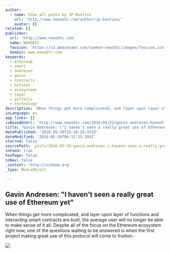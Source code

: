 ```yaml
---
author:
  - name: View all posts by JP Buntinx
    url: 'http://www.newsbtc.com/author/jp-buntinx/'
    avatar: {}
related: []
publisher:
  url: 'http://www.newsbtc.com'
  name: NEWSBTC
  favicon: 'https://s3.amazonaws.com/common-newsbtc/images/favicon.ico'
  domain: www.newsbtc.com
keywords:
  - ethereum
  - smart
  - andresen
  - gavin
  - contracts
  - bitcoin
  - ecosystems
  - layer
  - pitfalls
  - technology
description: 'When things get more complicated, and layer upon layer of functions and interacting smart contracts are built, the average user will no longer be able to make sense of it all. Despite all of the focus on the Ethereum ecosystem right now, one of the questions waiting to be answered is when the first project making great use of this protocol will come to fruition.'
inLanguage: en
app_links: []
isBasedOnUrl: 'http://www.newsbtc.com/2016/04/22/gavin-andresen-havent-seen-really-great-use-ethereum-yet/'
title: "Gavin Andresen: \"I haven't seen a really great use of Ethereum yet\""
datePublished: '2016-05-30T15:16:29.472Z'
dateModified: '2016-05-30T06:12:15.393Z'
starred: false
sourcePath: _posts/2016-05-30-gavin-andresen-i-havent-seen-a-really-great-use-of-ethere.md
inFeed: true
hasPage: false
inNav: false
_context: 'http://schema.org'
_type: MediaObject

---
```

<article style=""><h1>Gavin Andresen: "I haven't seen a really great use of Ethereum yet"</h1><p>When things get more complicated, and layer upon layer of functions and interacting smart contracts are built, the average user will no longer be able to make sense of it all. Despite all of the focus on the Ethereum ecosystem right now, one of the questions waiting to be answered is when the first project making great use of this protocol will come to fruition.</p><img src="http://s3.amazonaws.com/main-newsbtc-images/2016/04/22124711/Gavin-Andresen.jpg" /></article>